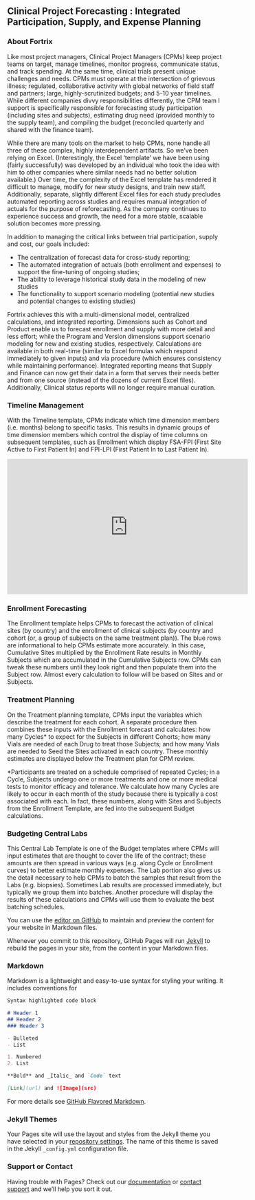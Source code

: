 ## Clinical Project Forecasting : Integrated Participation, Supply, and Expense Planning

### About Fortrix

Like most project managers, Clinical Project Managers (CPMs) keep project teams on target, manage timelines, monitor progress, communicate status, and track spending. At the same time, clinical trials present unique challenges and needs. CPMs must operate at the intersection of grievous illness; regulated, collaborative activity with global networks of field staff and partners; large, highly-scrutinized budgets; and 5-10 year timelines. While different companies divvy responsibilities differently, the CPM team I support is specifically responsible for forecasting study participation (including sites and subjects), estimating drug need (provided monthly to the supply team), and compiling the budget (reconciled quarterly and shared with the finance team).

While there are many tools on the market to help CPMs, none handle all three of these complex, highly interdependent artifacts. So we’ve been relying on Excel. (Interestingly, the Excel ‘template’ we have been using (fairly successfully) was developed by an individual who took the idea with him to other companies where similar needs had no better solution available.) Over time, the complexity of the Excel template has rendered it difficult to manage, modify for new study designs, and train new staff. Additionally, separate, slightly different Excel files for each study precludes automated reporting across studies and requires manual integration of actuals for the purpose of reforecasting. As the company continues to experience success and growth, the need for a more stable, scalable solution becomes more pressing.

In addition to managing the critical links between trial participation, supply and cost, our goals included: 
- The centralization of forecast data for cross-study reporting; 
- The automated integration of actuals (both enrollment and expenses) to support the fine-tuning of ongoing studies; 
- The ability to leverage historical study data in the modeling of new studies
- The functionality to support scenario modeling (potential new studies and potential changes to existing studies) 

Fortrix achieves this with a multi-dimensional model, centralized calculations, and integrated reporting. Dimensions such as Cohort and Product enable us to forecast enrollment and supply with more detail and less effort; while the Program and Version dimensions support scenario modeling for new and existing studies, respectively. Calculations are available in both real-time (similar to Excel formulas which respond immediately to given inputs) and via procedure (which ensures consistency while maintaining performance). Integrated reporting means that Supply and Finance can now get their data in a form that serves their needs better and from one source (instead of the dozens of current Excel files). Additionally, Clinical status reports will no longer require manual curation.

### Timeline Management

With the Timeline template, CPMs indicate which time dimension members (i.e. months) belong to specific tasks. This results in dynamic groups of time dimension members which control the display of time columns on subsequent templates, such as Enrollment which display FSA-FPI (First Site Active to First Patient In) and FPI-LPI (First Patient In to Last Patient In). 

<iframe width="560" height="315" src="https://www.youtube.com/embed/aa-ZEzgFb5Y?rel=0&amp;controls=0&amp;showinfo=0" frameborder="0" allow="autoplay; encrypted-media" allowfullscreen></iframe>

### Enrollment Forecasting

The Enrollment template helps CPMs to forecast the activation of clinical sites (by country) and the enrollment of clinical subjects (by country and cohort (or, a group of subjects on the same treatment plan)). The blue rows are informational to help CPMs estimate more accurately. In this case, Cumulative Sites multiplied by the Enrollment Rate results in Monthly Subjects which are accumulated in the Cumulative Subjects row. CPMs can tweak these numbers until they look right and then populate them into the Subject row. Almost every calculation to follow will be based on Sites and or Subjects.

### Treatment Planning

On the Treatment planning template, CPMs input the variables which describe the treatment for each cohort. A separate procedure then combines these inputs with the Enrollment forecast and calculates: how many Cycles* to expect for the Subjects in different Cohorts; how many Vials are needed of each Drug to treat those Subjects; and how many Vials are needed to Seed the Sites activated in each country. These monthly estimates are displayed below the Treatment plan for CPM review.

*Participants are treated on a schedule comprised of repeated Cycles; in a Cycle, Subjects undergo one or more treatments and one or more medical tests to monitor efficacy and tolerance. We calculate how many Cycles are likely to occur in each month of the study because there is typically a cost associated with each. In fact, these numbers, along with Sites and Subjects from the Enrollment Template, are fed into the subsequent Budget calculations.

### Budgeting Central Labs

This Central Lab Template is one of the Budget templates where CPMs will input estimates that are thought to cover the life of the contract; these amounts are then spread in various ways (e.g. along Cycle or Enrollment curves) to better estimate monthly expenses. The Lab portion also gives us the detail necessary to help CPMs to batch the samples that result from the Labs (e.g. biopsies). Sometimes Lab results are processed immediately, but typically we group them into batches. Another procedure will display the results of these calculations and CPMs will use them to evaluate the best batching schedules.





You can use the [editor on GitHub](https://github.com/morphovariant/fortrix/edit/master/README.md) to maintain and preview the content for your website in Markdown files.

Whenever you commit to this repository, GitHub Pages will run [Jekyll](https://jekyllrb.com/) to rebuild the pages in your site, from the content in your Markdown files.

### Markdown

Markdown is a lightweight and easy-to-use syntax for styling your writing. It includes conventions for

```markdown
Syntax highlighted code block

# Header 1
## Header 2
### Header 3

- Bulleted
- List

1. Numbered
2. List

**Bold** and _Italic_ and `Code` text

[Link](url) and ![Image](src)
```

For more details see [GitHub Flavored Markdown](https://guides.github.com/features/mastering-markdown/).

### Jekyll Themes

Your Pages site will use the layout and styles from the Jekyll theme you have selected in your [repository settings](https://github.com/morphovariant/fortrix/settings). The name of this theme is saved in the Jekyll `_config.yml` configuration file.

### Support or Contact

Having trouble with Pages? Check out our [documentation](https://help.github.com/categories/github-pages-basics/) or [contact support](https://github.com/contact) and we’ll help you sort it out.
